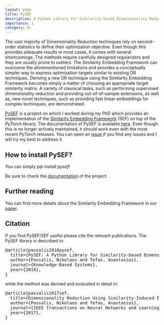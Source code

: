 ```yaml
---
layout: page
title: PySEF
description: A Python Library for Similarity-based Dimensionality Reduction
importance: 1
category: DL
---
```


The vast majority of Dimensionality Reduction techniques rely on second-order statistics to define their optimization objective. Even though this provides adequate results in most cases, it comes with several shortcomings. The methods require carefully designed regularizers and they are usually prone to outliers. The Similarity Embedding Framework can overcome the aforementioned limitations and provides a conceptually simpler way to express optimization targets similar to existing DR techniques. Deriving a new DR technique using the Similarity Embedding Framework becomes simply a matter of choosing an appropriate target similarity matrix. A variety of classical tasks, such as performing supervised dimensionality reduction and providing out-of-of-sample extensions, as well as, new novel techniques, such as providing fast linear embeddings for complex techniques, are demonstrated.


<a href="https://github.com/passalis/sef">PySEF</a> is a project on which I worked during my PhD which provides an implementation of the [Similarity Embedding Framework](https://arxiv.org/abs/1706.05692) (SEF) on top of the *PyTorch* library. The documentation of PySEF is available [here](https://pysef.readthedocs.io). Even though this is no longer actively maintained, it should work even with the most recent *PyTorch* releases. You can open an <a href="https://github.com/passalis/sef/issues"> issue </a> if you find any issues and I will try my best to address it.
  
  
  
## How to install PySEF?
You can simply *pip install pysef*! 

Be sure to check the [documentation](https://pysef.readthedocs.io) of the project.

## Further reading

You can find more details about the Similarity Embedding Framework in our [paper](https://arxiv.org/abs/1706.05692).

## Citation

If you find PySEF/SEF useful please cite the relevant publications. The PySEF library is described in:
<pre>
@article{passalis2018pysef,
  title={PySEF: A Python Library for Similarity-based Dimensionality Reduction},
  author={Passalis, Nikolaos and Tefas, Anastasios},
  journal={Knowledge-Based Systems},
  year={2018},
}
</pre>
while the method was derived and evaluated in detail in:

<pre>
@article{passalis2017sef,
  title={Dimensionality Reduction Using Similarity-Induced Embeddings},
  author={Passalis, Nikolaos and Tefas, Anastasios},
  journal={IEEE Transactions on Neural Networks and Learning Systems}, 
  year={2017},
}
</pre>

